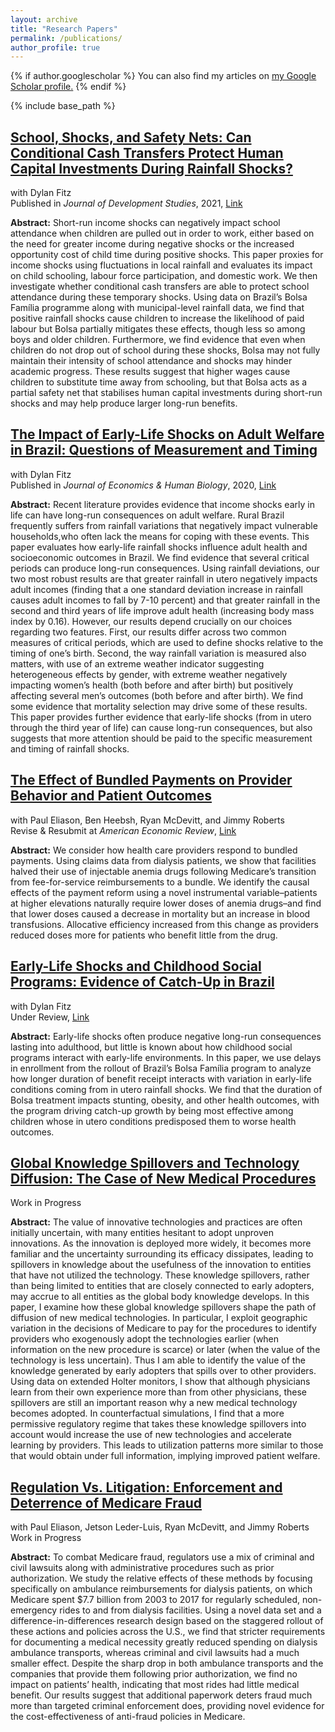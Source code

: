 ```yaml
---
layout: archive
title: "Research Papers"
permalink: /publications/
author_profile: true
---
```


{% if author.googlescholar %}
  You can also find my articles on <u><a href="{{author.googlescholar}}">my Google Scholar profile</a>.</u>
{% endif %}

{% include base_path %}

## [School, Shocks, and Safety Nets: Can Conditional Cash Transfers Protect Human Capital Investments During Rainfall Shocks?](https://rileyleague.github.io/publications/school-shocks-safetynets)
with Dylan Fitz \
Published in _Journal of Development Studies_, 2021, [Link](https://www.tandfonline.com/doi/full/10.1080/00220388.2021.1928640?src=)

**Abstract:** Short-run income shocks can negatively impact school attendance when children are pulled out in order to work, either based on the need for greater income during negative shocks or the increased opportunity cost of child time during positive shocks. This paper proxies for income shocks using fluctuations in local rainfall and evaluates its impact on child schooling, labour force participation, and domestic work. We then investigate whether conditional cash transfers are able to protect school attendance during these temporary shocks. Using data on Brazil’s Bolsa Família programme along with municipal-level rainfall data, we find that positive rainfall shocks cause children to increase the likelihood of paid labour but Bolsa partially mitigates these effects, though less so among boys and older children. Furthermore, we find evidence that even when children do not drop out of school during these shocks, Bolsa may not fully maintain their intensity of school attendance and shocks may hinder academic progress. These results suggest that higher wages cause children to substitute time away from schooling, but that Bolsa acts as a partial safety net that stabilises human capital investments during short-run shocks and may help produce larger long-run benefits.

## [The Impact of Early-Life Shocks on Adult Welfare in Brazil: Questions of Measurement and Timing](https://rileyleague.github.io/publications/impact-of-early-life)
with Dylan Fitz \
Published in _Journal of Economics & Human Biology_, 2020, [Link](https://www.sciencedirect.com/science/article/pii/S1570677X19301807)

**Abstract:** Recent literature provides evidence that income shocks early in life can have long-run consequences on adult welfare. Rural Brazil frequently suffers from rainfall variations that negatively impact vulnerable households,who often lack the means for coping with these events. This paper evaluates how early-life rainfall shocks influence adult health and socioeconomic outcomes in Brazil. We find evidence that several critical periods can produce long-run consequences. Using rainfall deviations, our two most robust results are that greater rainfall in utero negatively impacts adult incomes (finding that a one standard deviation increase in rainfall causes adult incomes to fall by 7-10 percent) and that greater rainfall in the second and third years of life improve adult health (increasing body mass index by 0.16). However, our results depend crucially on our choices regarding two features. First, our results differ across two common measures of critical periods, which are used to define shocks relative to the timing of one’s birth. Second, the way rainfall variation is measured also matters, with use of an extreme weather indicator suggesting heterogeneous effects by gender, with extreme weather negatively impacting women’s health (both before and after birth) but positively affecting several men’s outcomes (both before and after birth). We find some evidence that mortality selection may drive some of these results. This paper provides further evidence that early-life shocks (from in utero through the third year of life) can cause long-run consequences, but also suggests that more attention should be paid to the specific measurement and timing of rainfall shocks.

## [The Effect of Bundled Payments on Provider Behavior and Patient Outcomes](https://rileyleague.github.io/publications/https://rileyleague.github.io/publications/effect-of-bundled-payments)
with Paul Eliason, Ben Heebsh, Ryan McDevitt, and Jimmy Roberts \
Revise & Resubmit at _American Economic Review_, [Link](https://rileyleague.github.io/files/bundledpayments.pdf)

**Abstract:** We consider how health care providers respond to bundled payments. Using claims data from dialysis patients, we show that facilities halved their use of injectable anemia drugs following Medicare’s transition from fee-for-service reimbursements to a bundle. We identify the causal effects of the payment reform using a novel instrumental variable–patients at higher elevations naturally require lower doses of anemia drugs–and find that lower doses caused a decrease in mortality but an increase in blood transfusions. Allocative efficiency increased from this change as providers reduced doses more for patients who benefit little from the drug.

## [Early-Life Shocks and Childhood Social Programs: Evidence of Catch-Up in Brazil](https://rileyleague.github.io/publications/catchup)
with Dylan Fitz \
Under Review, [Link](http://rileyleague.github.io/files/catchup_leaguefitz.pdf)

**Abstract:** Early-life shocks often produce negative long-run consequences lasting into adulthood, but little is known about how childhood social programs interact with early-life environments. In this paper, we use delays in enrollment from the rollout of Brazil’s Bolsa Família program to analyze how longer duration of benefit receipt interacts with variation in early-life conditions coming from in utero rainfall shocks. We find that the duration of Bolsa treatment impacts stunting, obesity, and other health outcomes, with the program driving catch-up growth by being most effective among children whose in utero conditions predisposed them to worse health outcomes.

## [Global Knowledge Spillovers and Technology Diffusion: The Case of New Medical Procedures](https://rileyleague.github.io/publications/globalspillovers)
Work in Progress

**Abstract:** The value of innovative technologies and practices are often initially uncertain, with many entities hesitant to adopt unproven innovations. As the innovation is deployed more widely, it becomes more familiar and the uncertainty surrounding its efficacy dissipates, leading to spillovers in knowledge about the usefulness of the innovation to entities that have not utilized the technology. These knowledge spillovers, rather than being limited to entities that are closely connected to early adopters, may accrue to all entities as the global body knowledge develops. In this paper, I examine how these global knowledge spillovers shape the path of diffusion of new medical technologies. In particular, I exploit geographic variation in the decisions of Medicare to pay for the procedures to identify providers who exogenously adopt the technologies earlier (when information on the new procedure is scarce) or later (when the value of the technology is less uncertain). Thus I am able to identify the value of the knowledge generated by early adopters that spills over to other providers. Using data on extended Holter monitors, I show that although physicians learn from their own experience more than from other physicians, these spillovers are still an important reason why a new medical technology becomes adopted. In counterfactual simulations, I find that a more permissive regulatory regime that takes these knowledge spillovers into account would increase the use of new technologies and accelerate learning by providers. This leads to utilization patterns more similar to those that would obtain under full information, implying improved patient welfare.

## [Regulation Vs. Litigation: Enforcement and Deterrence of Medicare Fraud](https://rileyleague.github.io/publications/ambulancefraud)
with Paul Eliason, Jetson Leder-Luis, Ryan McDevitt, and Jimmy Roberts
Work in Progress

**Abstract:** To combat Medicare fraud, regulators use a mix of criminal and civil lawsuits along with administrative procedures such as prior authorization. We study the relative effects of these methods by focusing specifically on ambulance reimbursements for dialysis patients, on which Medicare spent $7.7 billion from 2003 to 2017 for regularly scheduled, non-emergency rides to and from dialysis facilities. Using a novel data set and a difference-in-differences research design based on the staggered rollout of these actions and policies across the U.S., we find that stricter requirements for documenting a medical necessity greatly reduced spending on dialysis ambulance transports, whereas criminal and civil lawsuits had a much smaller effect. Despite the sharp drop in both ambulance transports and the companies that provide them following prior authorization, we find no impact on patients’ health, indicating that most rides had little medical benefit. Our results suggest that additional paperwork deters fraud much more than targeted criminal enforcement does, providing novel evidence for the cost-effectiveness of anti-fraud policies in Medicare.


